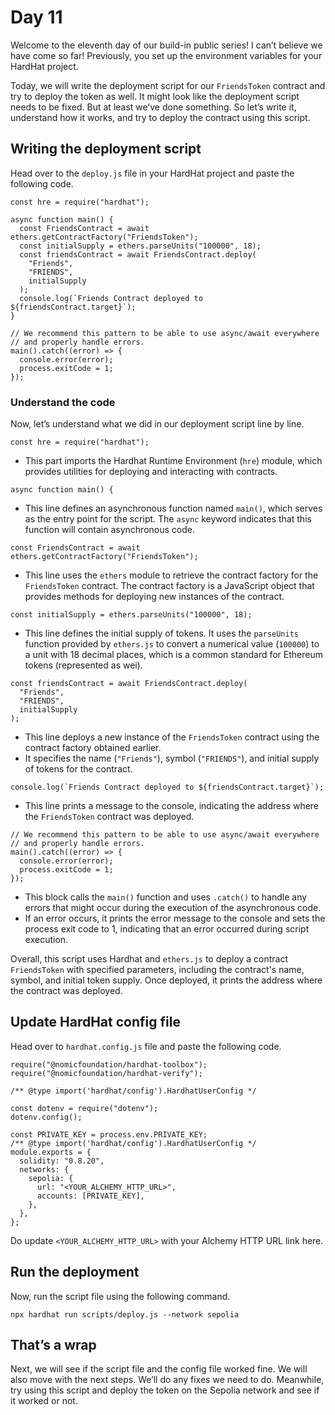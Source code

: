 # Day 11

Welcome to the eleventh day of our build-in public series! I can’t believe we have come so far! Previously, you set up the environment variables for your HardHat project. 

Today, we will write the deployment script for our `FriendsToken` contract and try to deploy the token as well. It might look like the deployment script needs to be fixed. But at least we’ve done something. So let’s write it, understand how it works, and try to deploy the contract using this script.

## Writing the deployment script

Head over to the `deploy.js` file in your HardHat project and paste the following code.

```
const hre = require("hardhat");

async function main() {
  const FriendsContract = await ethers.getContractFactory("FriendsToken");
  const initialSupply = ethers.parseUnits("100000", 18);
  const friendsContract = await FriendsContract.deploy(
    "Friends",
    "FRIENDS",
    initialSupply
  );
  console.log(`Friends Contract deployed to ${friendsContract.target}`);
}

// We recommend this pattern to be able to use async/await everywhere
// and properly handle errors.
main().catch((error) => {
  console.error(error);
  process.exitCode = 1;
});
```

### Understand the code

Now, let’s understand what we did in our deployment script line by line.

```
const hre = require("hardhat");
```

- This part imports the Hardhat Runtime Environment (`hre`) module, which provides utilities for deploying and interacting with contracts.

```
async function main() {
```

- This line defines an asynchronous function named `main()`, which serves as the entry point for the script. The `async` keyword indicates that this function will contain asynchronous code.

```
const FriendsContract = await ethers.getContractFactory("FriendsToken");
```

- This line uses the `ethers` module to retrieve the contract factory for the `FriendsToken` contract. The contract factory is a JavaScript object that provides methods for deploying new instances of the contract.

```
const initialSupply = ethers.parseUnits("100000", 18);
```

- This line defines the initial supply of tokens. It uses the `parseUnits` function provided by `ethers.js` to convert a numerical value (`100000`) to a unit with 18 decimal places, which is a common standard for Ethereum tokens (represented as wei).

```
const friendsContract = await FriendsContract.deploy(
  "Friends",
  "FRIENDS",
  initialSupply
);
```

- This line deploys a new instance of the `FriendsToken` contract using the contract factory obtained earlier.
- It specifies the name (`"Friends"`), symbol (`"FRIENDS"`), and initial supply of tokens for the contract.

```
console.log(`Friends Contract deployed to ${friendsContract.target}`);
```

- This line prints a message to the console, indicating the address where the `FriendsToken` contract was deployed.

```
// We recommend this pattern to be able to use async/await everywhere
// and properly handle errors.
main().catch((error) => {
  console.error(error);
  process.exitCode = 1;
});
```

- This block calls the `main()` function and uses `.catch()` to handle any errors that might occur during the execution of the asynchronous code.
- If an error occurs, it prints the error message to the console and sets the process exit code to 1, indicating that an error occurred during script execution.

Overall, this script uses Hardhat and `ethers.js` to deploy a contract `FriendsToken` with specified parameters, including the contract's name, symbol, and initial token supply. Once deployed, it prints the address where the contract was deployed.

## Update HardHat config file

Head over to `hardhat.config.js` file and paste the following code.

```
require("@nomicfoundation/hardhat-toolbox");
require("@nomicfoundation/hardhat-verify");

/** @type import('hardhat/config').HardhatUserConfig */

const dotenv = require("dotenv");
dotenv.config();

const PRIVATE_KEY = process.env.PRIVATE_KEY;
/** @type import('hardhat/config').HardhatUserConfig */
module.exports = {
  solidity: "0.8.20",
  networks: {
    sepolia: {
      url: "<YOUR_ALCHEMY_HTTP_URL>",
      accounts: [PRIVATE_KEY],
    },
  },
};

```

Do update `<YOUR_ALCHEMY_HTTP_URL>` with your Alchemy HTTP URL link here.

## Run the deployment

Now, run the script file using the following command.

```
npx hardhat run scripts/deploy.js --network sepolia
```

## That’s a wrap

Next, we will see if the script file and the config file worked fine. We will also move with the next steps. We’ll do any fixes we need to do. Meanwhile, try using this script and deploy the token on the Sepolia network and see if it worked or not.